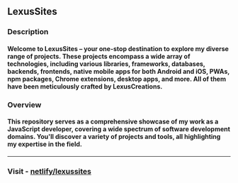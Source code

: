 ## LexusSites

### Description
#### Welcome to LexusSites – your one-stop destination to explore my diverse range of projects. These projects encompass a wide array of technologies, including various libraries, frameworks, databases, backends, frontends, native mobile apps for both Android and iOS, PWAs, npm packages, Chrome extensions, desktop apps, and more. All of them have been meticulously crafted by LexusCreations.

### Overview
#### This repository serves as a comprehensive showcase of my work as a JavaScript developer, covering a wide spectrum of software development domains. You'll discover a variety of projects and tools, all highlighting my expertise in the field.

<hr />

### Visit - [netlify/lexussites](https://lexussites.netlify.app/)
